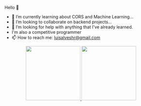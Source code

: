 Hello 👋
- 🌱 I’m currently learning about CORS and Machine Learning...
- 👯 I’m looking to collaborate on backend projects...
- 🤔 I’m looking for help with anything that I've already learned.
- I'm also a competitive programmer
- 📫 How to reach me: luisalveshr@gmail.com

<div align="center">
  <a href="https://github.com/lu1salves">
  <img height="180em" src="https://github-readme-stats.vercel.app/api?username=lu1salves&show_icons=true&theme=dracula&include_all_commits=true&count_private=true"/>
  <img height="180em" src="https://github-readme-stats.vercel.app/api/top-langs/?username=lu1salves&layout=compact&langs_count=7&theme=monokai"/>
</div>
